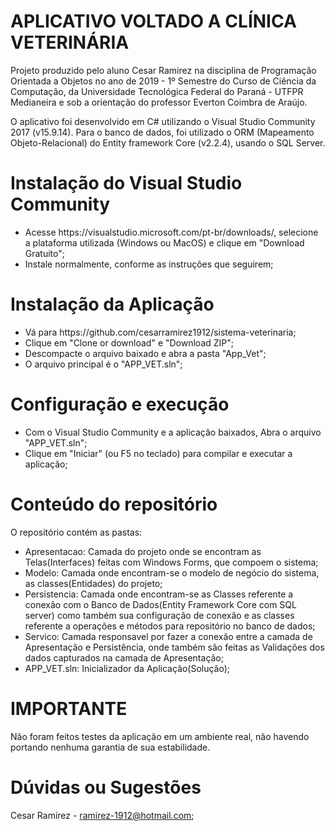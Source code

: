 # APLICATIVO VOLTADO A CLÍNICA VETERINÁRIA
<p>Projeto produzido pelo aluno Cesar Ramirez na disciplina de Programação Orientada a Objetos no ano de 2019 - 1º Semestre do Curso de Ciência da Computação, da Universidade Tecnológica Federal do Paraná - UTFPR Medianeira e sob a orientação do professor Everton Coimbra de Araújo.

O aplicativo foi desenvolvido em C# utilizando o Visual Studio Community 2017 (v15.9.14). Para o banco de dados, foi utilizado o ORM (Mapeamento Objeto-Relacional) do Entity framework Core (v2.2.4), usando o SQL Server.</p>

# Instalação do Visual Studio Community
<ul>
  <li>Acesse https://visualstudio.microsoft.com/pt-br/downloads/, selecione a plataforma utilizada (Windows ou MacOS) e clique em "Download Gratuito";</li>
  <li>Instale normalmente, conforme as instruções que seguirem;</li> 
 </ul>

# Instalação da Aplicação
<ul>
  <li>Vá para https://github.com/cesarramirez1912/sistema-veterinaria;</li>
  <li>Clique em "Clone or download" e "Download ZIP";</li> 
  <li>Descompacte o arquivo baixado e abra a pasta "App_Vet";</li>
  <li>O arquivo principal é o "APP_VET.sln";</li> 
 </ul>
 
# Configuração e execução
<ul>
<li>Com o Visual Studio Community e a aplicação baixados, Abra o arquivo "APP_VET.sln";</li>
<li>Clique em "Iniciar" (ou F5 no teclado) para compilar e executar a aplicação;</li> 
</ul>

# Conteúdo do repositório
O repositório contém as pastas:
<ul>
  <li>Apresentacao: Camada do projeto onde se encontram as Telas(Interfaces) feitas com Windows Forms, que compoem o sistema;</li>
  <li>Modelo: Camada onde encontram-se o modelo de negócio do sistema, as classes(Entidades) do projeto;</li> 
  <li>Persistencia: Camada onde encontram-se as Classes referente a conexão com o Banco de Dados(Entity Framework Core com SQL server) como também sua configuração de conexão e as classes referente a operações e métodos para repositório no banco de dados;</li>
  <li>Servico: Camada responsavel por fazer a conexão entre a camada de Apresentação e Persistência, onde também são feitas as Validações dos dados capturados na camada de Apresentação;</li> 
  <li>APP_VET.sln: Inicializador da Aplicação(Solução);</li>
 </ul>

# IMPORTANTE
Não foram feitos testes da aplicação em um ambiente real, não havendo portando nenhuma garantia de sua estabilidade.

# Dúvidas ou Sugestões
Cesar Ramirez - ramirez-1912@hotmail.com;
